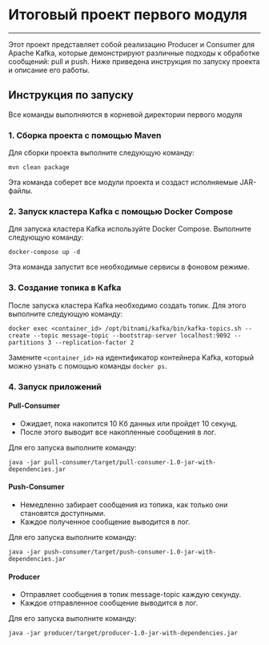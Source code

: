 # Итоговый проект первого модуля

---

Этот проект представляет собой реализацию Producer и Consumer для Apache Kafka, которые демонстрируют различные подходы к обработке сообщений: pull и push. Ниже приведена инструкция по запуску проекта и описание его работы.

## Инструкция по запуску

Все команды выполняются в корневой директории первого модуля

### 1. Сборка проекта с помощью Maven
Для сборки проекта выполните следующую команду:
```
mvn clean package
```
Эта команда соберет все модули проекта и создаст исполняемые JAR-файлы.

### 2. Запуск кластера Kafka с помощью Docker Compose
Для запуска кластера Kafka используйте Docker Compose. Выполните следующую команду:
```
docker-compose up -d
```
Эта команда запустит все необходимые сервисы в фоновом режиме.

### 3. Создание топика в Kafka
После запуска кластера Kafka необходимо создать топик. Для этого выполните следующую команду:
```
docker exec <container_id> /opt/bitnami/kafka/bin/kafka-topics.sh --create --topic message-topic --bootstrap-server localhost:9092 --partitions 3 --replication-factor 2 
```
Замените `<container_id>` на идентификатор контейнера Kafka, который можно узнать с помощью команды `docker ps`.

### 4. Запуск приложений
#### Pull-Consumer
- Ожидает, пока накопится 10 Кб данных или пройдет 10 секунд.
- После этого выводит все накопленные сообщения в лог.

Для его запуска выполните команду:

```
java -jar pull-consumer/target/pull-consumer-1.0-jar-with-dependencies.jar
```
#### Push-Consumer
- Немедленно забирает сообщения из топика, как только они становятся доступными.
- Каждое полученное сообщение выводится в лог.

Для его запуска выполните команду:

```
java -jar push-consumer/target/push-consumer-1.0-jar-with-dependencies.jar
```
#### Producer
- Отправляет сообщения в топик message-topic каждую секунду.
- Каждое отправленное сообщение выводится в лог. 

Для его запуска выполните команду:

```
java -jar producer/target/producer-1.0-jar-with-dependencies.jar
```